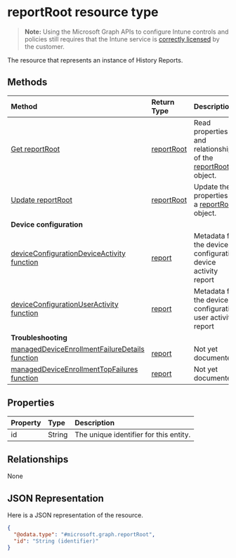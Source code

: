 ﻿# reportRoot resource type

> **Note:** Using the Microsoft Graph APIs to configure Intune controls and policies still requires that the Intune service is [correctly licensed](https://go.microsoft.com/fwlink/?linkid=839381) by the customer.

The resource that represents an instance of History Reports.
## Methods
|Method|Return Type|Description|
|:---|:---|:---|
|[Get reportRoot](../api/intune_shared_reportroot_get.md)|[reportRoot](../resources/intune_deviceconfig_reportroot.md)|Read properties and relationships of the [reportRoot](../resources/intune_deviceconfig_reportroot.md) object.|
|[Update reportRoot](../api/intune_shared_reportroot_update.md)|[reportRoot](../resources/intune_deviceconfig_reportroot.md)|Update the properties of a [reportRoot](../resources/intune_deviceconfig_reportroot.md) object.|
|**Device configuration**|
|[deviceConfigurationDeviceActivity function](../api/intune_shared_reportroot_deviceconfigurationdeviceactivity.md)|[report](../resources/intune_deviceconfig_report.md)|Metadata for the device configuration device activity report|
|[deviceConfigurationUserActivity function](../api/intune_shared_reportroot_deviceconfigurationuseractivity.md)|[report](../resources/intune_deviceconfig_report.md)|Metadata for the device configuration user activity report|
|**Troubleshooting**|
|[managedDeviceEnrollmentFailureDetails function](../api/intune_shared_reportroot_manageddeviceenrollmentfailuredetails.md)|[report](../resources/intune_troubleshooting_report.md)|Not yet documented.|
|[managedDeviceEnrollmentTopFailures function](../api/intune_shared_reportroot_manageddeviceenrollmenttopfailures.md)|[report](../resources/intune_troubleshooting_report.md)|Not yet documented.|


## Properties
|Property|Type|Description|
|:---|:---|:---|
|id|String|The unique identifier for this entity.|

## Relationships
None

## JSON Representation
Here is a JSON representation of the resource.
<!-- {
  "blockType": "resource",
  "keyProperty": "id",
  "@odata.type": "microsoft.graph.reportRoot"
}
-->
``` json
{
  "@odata.type": "#microsoft.graph.reportRoot",
  "id": "String (identifier)"
}
```








